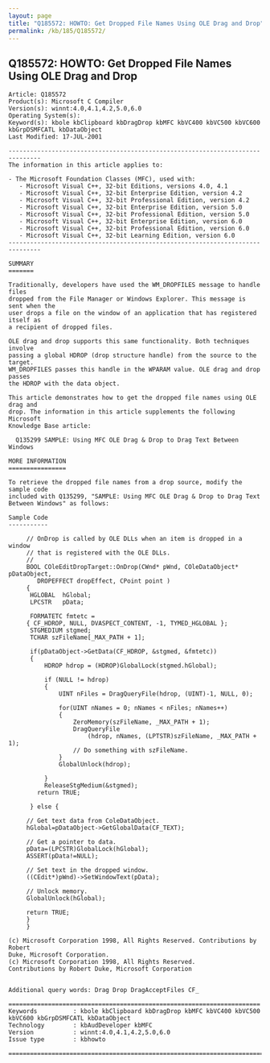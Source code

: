 ```yaml
---
layout: page
title: "Q185572: HOWTO: Get Dropped File Names Using OLE Drag and Drop"
permalink: /kb/185/Q185572/
---
```


## Q185572: HOWTO: Get Dropped File Names Using OLE Drag and Drop

	Article: Q185572
	Product(s): Microsoft C Compiler
	Version(s): winnt:4.0,4.1,4.2,5.0,6.0
	Operating System(s): 
	Keyword(s): kbole kbClipboard kbDragDrop kbMFC kbVC400 kbVC500 kbVC600 kbGrpDSMFCATL kbDataObject
	Last Modified: 17-JUL-2001
	
	-------------------------------------------------------------------------------
	The information in this article applies to:
	
	- The Microsoft Foundation Classes (MFC), used with:
	   - Microsoft Visual C++, 32-bit Editions, versions 4.0, 4.1 
	   - Microsoft Visual C++, 32-bit Enterprise Edition, version 4.2 
	   - Microsoft Visual C++, 32-bit Professional Edition, version 4.2 
	   - Microsoft Visual C++, 32-bit Enterprise Edition, version 5.0 
	   - Microsoft Visual C++, 32-bit Professional Edition, version 5.0 
	   - Microsoft Visual C++, 32-bit Enterprise Edition, version 6.0 
	   - Microsoft Visual C++, 32-bit Professional Edition, version 6.0 
	   - Microsoft Visual C++, 32-bit Learning Edition, version 6.0 
	-------------------------------------------------------------------------------
	
	SUMMARY
	=======
	
	Traditionally, developers have used the WM_DROPFILES message to handle files
	dropped from the File Manager or Windows Explorer. This message is sent when the
	user drops a file on the window of an application that has registered itself as
	a recipient of dropped files.
	
	OLE drag and drop supports this same functionality. Both techniques involve
	passing a global HDROP (drop structure handle) from the source to the target.
	WM_DROPFILES passes this handle in the WPARAM value. OLE drag and drop passes
	the HDROP with the data object.
	
	This article demonstrates how to get the dropped file names using OLE drag and
	drop. The information in this article supplements the following Microsoft
	Knowledge Base article:
	
	  Q135299 SAMPLE: Using MFC OLE Drag & Drop to Drag Text Between Windows
	
	MORE INFORMATION
	================
	
	To retrieve the dropped file names from a drop source, modify the sample code
	included with Q135299, "SAMPLE: Using MFC OLE Drag & Drop to Drag Text
	Between Windows" as follows:
	
	Sample Code
	-----------
	
	     // OnDrop is called by OLE DLLs when an item is dropped in a window
	     // that is registered with the OLE DLLs.
	     // 
	     BOOL COleEditDropTarget::OnDrop(CWnd* pWnd, COleDataObject* pDataObject,
	        DROPEFFECT dropEffect, CPoint point )
	     {
	      HGLOBAL  hGlobal;
	      LPCSTR   pData;
	
	      FORMATETC fmtetc =
	     { CF_HDROP, NULL, DVASPECT_CONTENT, -1, TYMED_HGLOBAL };
	      STGMEDIUM stgmed;
	      TCHAR szFileName[_MAX_PATH + 1];
	
	      if(pDataObject->GetData(CF_HDROP, &stgmed, &fmtetc))
	      {
	          HDROP hdrop = (HDROP)GlobalLock(stgmed.hGlobal);
	
	          if (NULL != hdrop)
	          {
	              UINT nFiles = DragQueryFile(hdrop, (UINT)-1, NULL, 0);
	
	              for(UINT nNames = 0; nNames < nFiles; nNames++)
	              {
	                  ZeroMemory(szFileName, _MAX_PATH + 1);
	                  DragQueryFile
	                      (hdrop, nNames, (LPTSTR)szFileName, _MAX_PATH + 1);
	                  // Do something with szFileName.
	              }
	              GlobalUnlock(hdrop);
	
	          }
	          ReleaseStgMedium(&stgmed);
	        return TRUE;
	
	      } else {
	
	     // Get text data from ColeDataObject.
	     hGlobal=pDataObject->GetGlobalData(CF_TEXT);
	
	     // Get a pointer to data.
	     pData=(LPCSTR)GlobalLock(hGlobal);
	     ASSERT(pData!=NULL);
	
	     // Set text in the dropped window.
	     ((CEdit*)pWnd)->SetWindowText(pData);
	
	     // Unlock memory.
	     GlobalUnlock(hGlobal);
	
	     return TRUE;
	     }
	     }
	
	(c) Microsoft Corporation 1998, All Rights Reserved. Contributions by Robert
	Duke, Microsoft Corporation.
	(c) Microsoft Corporation 1998, All Rights Reserved.
	Contributions by Robert Duke, Microsoft Corporation
	
	
	Additional query words: Drag Drop DragAcceptFiles CF_
	
	======================================================================
	Keywords          : kbole kbClipboard kbDragDrop kbMFC kbVC400 kbVC500 kbVC600 kbGrpDSMFCATL kbDataObject 
	Technology        : kbAudDeveloper kbMFC
	Version           : winnt:4.0,4.1,4.2,5.0,6.0
	Issue type        : kbhowto
	
	=============================================================================
	
